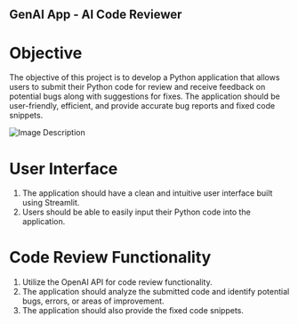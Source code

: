## GenAI App - AI Code Reviewer

# Objective

The objective of this project is to develop a Python application that allows users to submit their Python code for review and receive feedback on potential bugs along with suggestions for fixes. The application should be user-friendly, efficient, and provide accurate bug reports and fixed code snippets.

![Image Description]()

# User Interface

1. The application should have a clean and intuitive user interface built using Streamlit.
2. Users should be able to easily input their Python code into the application.

# Code Review Functionality

1. Utilize the OpenAI API for code review functionality.
2. The application should analyze the submitted code and identify potential bugs, errors, or areas of improvement.
3. The application should also provide the fixed code snippets.





